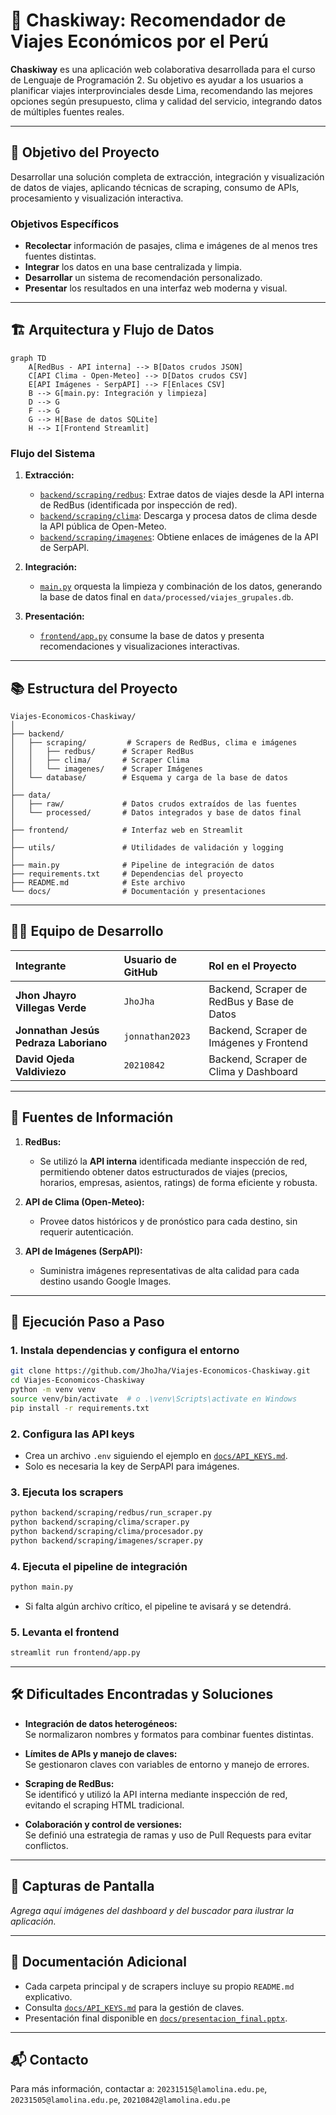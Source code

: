 # 🚌 Chaskiway: Recomendador de Viajes Económicos por el Perú

**Chaskiway** es una aplicación web colaborativa desarrollada para el curso de Lenguaje de Programación 2. Su objetivo es ayudar a los usuarios a planificar viajes interprovinciales desde Lima, recomendando las mejores opciones según presupuesto, clima y calidad del servicio, integrando datos de múltiples fuentes reales.

---

## 🎯 Objetivo del Proyecto

Desarrollar una solución completa de extracción, integración y visualización de datos de viajes, aplicando técnicas de scraping, consumo de APIs, procesamiento y visualización interactiva.

### Objetivos Específicos
- **Recolectar** información de pasajes, clima e imágenes de al menos tres fuentes distintas.
- **Integrar** los datos en una base centralizada y limpia.
- **Desarrollar** un sistema de recomendación personalizado.
- **Presentar** los resultados en una interfaz web moderna y visual.

---

## 🏗️ Arquitectura y Flujo de Datos

```mermaid
graph TD
    A[RedBus - API interna] --> B[Datos crudos JSON]
    C[API Clima - Open-Meteo] --> D[Datos crudos CSV]
    E[API Imágenes - SerpAPI] --> F[Enlaces CSV]
    B --> G[main.py: Integración y limpieza]
    D --> G
    F --> G
    G --> H[Base de datos SQLite]
    H --> I[Frontend Streamlit]
```

### Flujo del Sistema

1. **Extracción:**  
   - [`backend/scraping/redbus`](backend/scraping/redbus/): Extrae datos de viajes desde la API interna de RedBus (identificada por inspección de red).
   - [`backend/scraping/clima`](backend/scraping/clima/): Descarga y procesa datos de clima desde la API pública de Open-Meteo.
   - [`backend/scraping/imagenes`](backend/scraping/imagenes/): Obtiene enlaces de imágenes de la API de SerpAPI.

2. **Integración:**  
   - [`main.py`](main.py) orquesta la limpieza y combinación de los datos, generando la base de datos final en `data/processed/viajes_grupales.db`.

3. **Presentación:**  
   - [`frontend/app.py`](frontend/app.py) consume la base de datos y presenta recomendaciones y visualizaciones interactivas.

---

## 📚 Estructura del Proyecto

```
Viajes-Economicos-Chaskiway/
│
├── backend/
│   ├── scraping/         # Scrapers de RedBus, clima e imágenes
│   │   ├── redbus/      # Scraper RedBus
│   │   ├── clima/       # Scraper Clima
│   │   └── imagenes/    # Scraper Imágenes
│   └── database/        # Esquema y carga de la base de datos
│
├── data/
│   ├── raw/             # Datos crudos extraídos de las fuentes
│   └── processed/       # Datos integrados y base de datos final
│
├── frontend/            # Interfaz web en Streamlit
│
├── utils/               # Utilidades de validación y logging
│
├── main.py              # Pipeline de integración de datos
├── requirements.txt     # Dependencias del proyecto
├── README.md            # Este archivo
└── docs/                # Documentación y presentaciones
```

---

## 🧑‍💻 Equipo de Desarrollo

| Integrante | Usuario de GitHub | Rol en el Proyecto |
|:-----------|:------------------|:-------------------|
| **Jhon Jhayro Villegas Verde** | `JhoJha` | Backend, Scraper de RedBus y Base de Datos |
| **Jonnathan Jesús Pedraza Laboriano** | `jonnathan2023` | Backend, Scraper de Imágenes y Frontend |
| **David Ojeda Valdiviezo** | `20210842` | Backend, Scraper de Clima y Dashboard |

---

## 🔑 Fuentes de Información

1. **RedBus:**  
   - Se utilizó la **API interna** identificada mediante inspección de red, permitiendo obtener datos estructurados de viajes (precios, horarios, empresas, asientos, ratings) de forma eficiente y robusta.

2. **API de Clima (Open-Meteo):**  
   - Provee datos históricos y de pronóstico para cada destino, sin requerir autenticación.

3. **API de Imágenes (SerpAPI):**  
   - Suministra imágenes representativas de alta calidad para cada destino usando Google Images.

---

## 🚀 Ejecución Paso a Paso

### 1. Instala dependencias y configura el entorno

```bash
git clone https://github.com/JhoJha/Viajes-Economicos-Chaskiway.git
cd Viajes-Economicos-Chaskiway
python -m venv venv
source venv/bin/activate  # o .\venv\Scripts\activate en Windows
pip install -r requirements.txt
```

### 2. Configura las API keys

- Crea un archivo `.env` siguiendo el ejemplo en [`docs/API_KEYS.md`](docs/API_KEYS.md).
- Solo es necesaria la key de SerpAPI para imágenes.

### 3. Ejecuta los scrapers

```bash
python backend/scraping/redbus/run_scraper.py
python backend/scraping/clima/scraper.py
python backend/scraping/clima/procesador.py
python backend/scraping/imagenes/scraper.py
```

### 4. Ejecuta el pipeline de integración

```bash
python main.py
```
- Si falta algún archivo crítico, el pipeline te avisará y se detendrá.

### 5. Levanta el frontend

```bash
streamlit run frontend/app.py
```

---

## 🛠️ Dificultades Encontradas y Soluciones

- **Integración de datos heterogéneos:**  
  Se normalizaron nombres y formatos para combinar fuentes distintas.

- **Límites de APIs y manejo de claves:**  
  Se gestionaron claves con variables de entorno y manejo de errores.

- **Scraping de RedBus:**  
  Se identificó y utilizó la API interna mediante inspección de red, evitando el scraping HTML tradicional.

- **Colaboración y control de versiones:**  
  Se definió una estrategia de ramas y uso de Pull Requests para evitar conflictos.

---

## 📸 Capturas de Pantalla

_Agrega aquí imágenes del dashboard y del buscador para ilustrar la aplicación._

---

## 📄 Documentación Adicional

- Cada carpeta principal y de scrapers incluye su propio `README.md` explicativo.
- Consulta [`docs/API_KEYS.md`](docs/API_KEYS.md) para la gestión de claves.
- Presentación final disponible en [`docs/presentacion_final.pptx`](docs/presentacion_final.pptx).

---

## 📬 Contacto

Para más información, contactar a: `20231515@lamolina.edu.pe`, `20231505@lamolina.edu.pe`, `20210842@lamolina.edu.pe`
